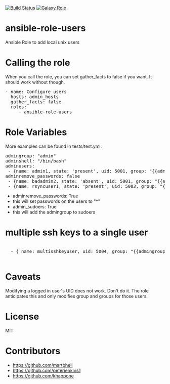[![Build Status](https://travis-ci.org/CSCfi/ansible-role-users.svg)](https://travis-ci.org/CSCfi/ansible-role-users)
[![Galaxy Role](https://img.shields.io/badge/ansible--galaxy-ansible--role--users-blue)](https://galaxy.ansible.com/CSCfi/ansible-role-users)
# ansible-role-users
Ansible Role to add local unix users

# Calling the role

When you call the role, you can set gather_facts to false if you want. It should work without though.

<pre>
- name: Configure users
  hosts: admin_hosts
  gather_facts: false
  roles:
     - ansible-role-users
</pre>

# Role Variables

More examples can be found in tests/test.yml:
<pre>
admingroup: "admin"
adminshell: "/bin/bash"
adminusers:
 - {name: admin1, state: 'present', uid: 5001, group: "{{admingroup}}", shell: "{{adminshell}}", pubkey: "ssh-rsa KEY admin1@example.com" }
adminremove_passwords: false
 - {name: badadmin2, state: 'absent', uid: 5001, group: "{{admingroup}}", shell: "{{adminshell}}", pubkey: "ssh-rsa KEY badadmin2@example.com" }
 - {name: rsyncuser1, state: 'present', uid: 5003, group: "{{admingroup}}", shell: "{{adminshell}}", pubkey: "ssh-rsa KEY rsync1@example.com", options: 'command="/usr/local/bin/rrsync /allow/rrsync/here/directory",no-agent-forwarding,no-port-forwarding,no-pty,no-user-rc,no-X11-forwarding' }
</pre>

 - adminremove_passwords: True
  - this will set passwords on the users to "\*"
 - admin_sudoers: True
  - this will add the admingroup to sudoers

# multiple ssh keys to a single user

<pre>

  - { name: multisshkeyuser, uid: 5004, group: "{{admingroup}}", groups: "agroup,bgroup", state: "present", shell: "{{adminshell}}", pubkeys: [ { pubkey: "ssh-rsa KEY1" }, { pubkey: "ssh-rsa KEY2" }, { pubkey: "ssh-rsa KEY3", key_state: 'absent'  }

</pre>

# Caveats

Modifying a logged in user's UID does not work. Don't do it. The role anticipates this and only modifies group and groups for those users.

# License

MIT

# Contributors

 - https://github.com/martbhell
 - https://github.com/peterjenkins1
 - https://github.com/khappone
